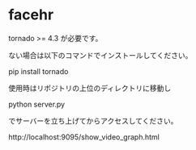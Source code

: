 # facehr

tornado >= 4.3 が必要です。

ない場合は以下のコマンドでインストールしてください。

pip install tornado

使用時はリポジトリの上位のディレクトリに移動し

python server.py

でサーバーを立ち上げてからアクセスしてください。

http://localhost:9095/show_video_graph.html
